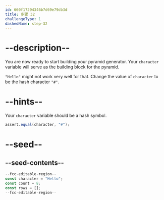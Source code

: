 ```yaml
---
id: 660f17294346b7d69e79db3d
title: 步骤 32
challengeType: 1
dashedName: step-32
---
```


# --description--

You are now ready to start building your pyramid generator. Your `character` variable will serve as the building block for the pyramid.

`"Hello"` might not work very well for that. Change the value of `character` to be the hash character `"#"`.

# --hints--

Your `character` variable should be a hash symbol.

```js
assert.equal(character, "#");
```

# --seed--

## --seed-contents--

```js
--fcc-editable-region--
const character = "Hello";
const count = 8;
const rows = [];
--fcc-editable-region--
```
